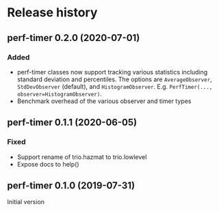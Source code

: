 # Release history

## perf-timer 0.2.0 (2020-07-01)
### Added
- perf-timer classes now support tracking various statistics
  including standard deviation and percentiles.  The options are
  `AverageObserver`, `StdDevObserver` (default), and `HistogramObserver`.
  E.g. `PerfTimer(..., observer=HistogramObserver)`.
- Benchmark overhead of the various observer and timer types

## perf-timer 0.1.1 (2020-06-05)
### Fixed
- Support rename of trio.hazmat to trio.lowlevel
- Expose docs to help()

## perf-timer 0.1.0 (2019-07-31)
Initial version
